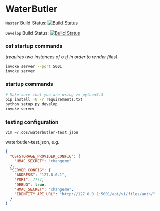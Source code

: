 # WaterButler

`Master` Build Status: [![Build Status](https://travis-ci.org/CenterForOpenScience/waterbutler.svg?branch=master)](https://travis-ci.org/CenterForOpenScience/waterbutler)

`Develop` Build Status: [![Build Status](https://travis-ci.org/CenterForOpenScience/waterbutler.svg?branch=develop)](https://travis-ci.org/CenterForOpenScience/waterbutler)

### osf startup commands
*(requires two instances of osf in order to render files)*

```bash
invoke server --port 5001
invoke server
```


### startup commands

```bash
# Make sure that you are using >= python3.3
pip install -U -r requirements.txt
python setup.py develop
invoke server
```

### testing configuration

```bash
vim ~/.cos/waterbutler-test.json
```

waterbutler-test.json, e.g.

```json
{
  "OSFSTORAGE_PROVIDER_CONFIG": {
    "HMAC_SECRET": "changeme"
  },
  "SERVER_CONFIG": {
    "ADDRESS": "127.0.0.1",
    "PORT": 7777,
    "DEBUG": true,
    "HMAC_SECRET": "changeme",
    "IDENTITY_API_URL": "http://127.0.0.1:5001/api/v1/files/auth/"
  }
}
```
